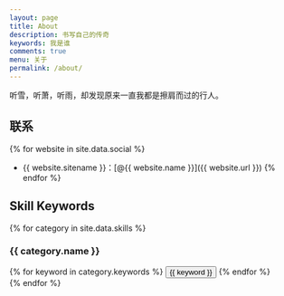 ```yaml
---
layout: page
title: About
description: 书写自己的传奇
keywords: 我是谁
comments: true
menu: 关于
permalink: /about/
---
```


听雪，听萧，听雨，却发现原来一直我都是擦肩而过的行人。

## 联系

{% for website in site.data.social %}
* {{ website.sitename }}：[@{{ website.name }}]({{ website.url }})
{% endfor %}

## Skill Keywords

{% for category in site.data.skills %}
### {{ category.name }}
<div class="btn-inline">
{% for keyword in category.keywords %}
<button class="btn btn-outline" type="button">{{ keyword }}</button>
{% endfor %}
</div>
{% endfor %}
